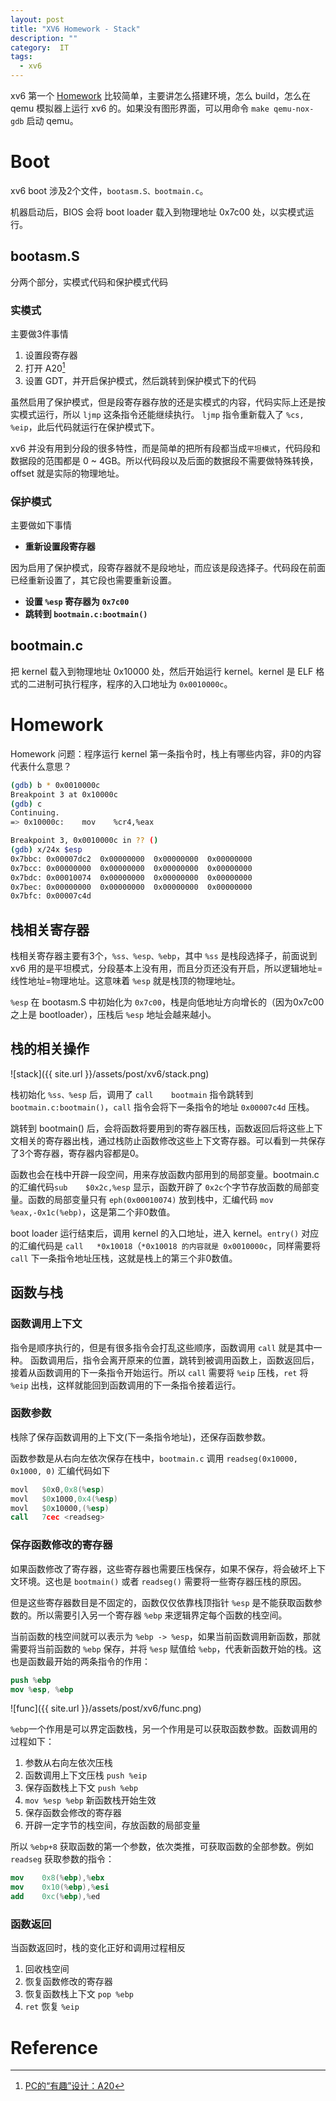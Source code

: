 ```yaml
---
layout: post
title: "XV6 Homework - Stack"
description: ""
category:  IT
tags: 
  - xv6
---
```


xv6 第一个 [Homework](https://pdos.csail.mit.edu/6.828/2016/homework/xv6-boot.html) 比较简单，主要讲怎么搭建环境，怎么 build，怎么在 qemu 模拟器上运行 xv6 的。如果没有图形界面，可以用命令 `make qemu-nox-gdb` 启动 qemu。

# Boot
xv6 boot 涉及2个文件，`bootasm.S、bootmain.c`。

机器启动后，BIOS 会将 boot loader 载入到物理地址 0x7c00 处，以实模式运行。

## bootasm.S
分两个部分，实模式代码和保护模式代码

### 实模式
主要做3件事情

1. 设置段寄存器
2. 打开 A20[^1]
3. 设置 GDT，并开启保护模式，然后跳转到保护模式下的代码

虽然启用了保护模式，但是段寄存器存放的还是实模式的内容，代码实际上还是按实模式运行，所以 `ljmp` 这条指令还能继续执行。 `ljmp` 指令重新载入了 `%cs, %eip`，此后代码就运行在保护模式下。 

xv6 并没有用到分段的很多特性，而是简单的把所有段都当成`平坦模式`，代码段和数据段的范围都是 0 ~ 4GB。所以代码段以及后面的数据段不需要做特殊转换，offset 就是实际的物理地址。

### 保护模式
主要做如下事情

* **重新设置段寄存器**

因为启用了保护模式，段寄存器就不是段地址，而应该是段选择子。代码段在前面已经重新设置了，其它段也需要重新设置。

* **设置 `%esp` 寄存器为 `0x7c00`**
* **跳转到 `bootmain.c:bootmain()`**

## bootmain.c
把 kernel 载入到物理地址 0x10000 处，然后开始运行 kernel。kernel 是 ELF 格式的二进制可执行程序，程序的入口地址为 `0x0010000c`。

# Homework
Homework 问题：程序运行 kernel 第一条指令时，栈上有哪些内容，非0的内容代表什么意思？

```bash
(gdb) b * 0x0010000c
Breakpoint 3 at 0x10000c
(gdb) c
Continuing.
=> 0x10000c:	mov    %cr4,%eax

Breakpoint 3, 0x0010000c in ?? ()
(gdb) x/24x $esp
0x7bbc:	0x00007dc2	0x00000000	0x00000000	0x00000000
0x7bcc:	0x00000000	0x00000000	0x00000000	0x00000000
0x7bdc:	0x00010074	0x00000000	0x00000000	0x00000000
0x7bec:	0x00000000	0x00000000	0x00000000	0x00000000
0x7bfc:	0x00007c4d
```

## 栈相关寄存器
栈相关寄存器主要有3个，`%ss、%esp、%ebp`，其中 `%ss` 是栈段选择子，前面说到 xv6 用的是平坦模式，分段基本上没有用，而且分页还没有开启，所以逻辑地址=线性地址=物理地址。这意味着 `%esp` 就是栈顶的物理地址。

`%esp` 在 bootasm.S 中初始化为 `0x7c00`，栈是向低地址方向增长的（因为0x7c00之上是 bootloader），压栈后 `%esp` 地址会越来越小。

## 栈的相关操作
![stack]({{ site.url }}/assets/post/xv6/stack.png)

栈初始化 `%ss、%esp` 后，调用了 `call    bootmain` 指令跳转到 `bootmain.c:bootmain()`，`call` 指令会将下一条指令的地址 `0x00007c4d` 压栈。

跳转到 bootmain() 后，会将函数将要用到的寄存器压栈，函数返回后将这些上下文相关的寄存器出栈，通过栈防止函数修改这些上下文寄存器。可以看到一共保存了3个寄存器，寄存器内容都是0。

函数也会在栈中开辟一段空间，用来存放函数内部用到的局部变量。bootmain.c 的汇编代码`sub    $0x2c,%esp` 显示，函数开辟了 `0x2c`个字节存放函数的局部变量。函数的局部变量只有 `eph(0x00010074)` 放到栈中，汇编代码 `mov    %eax,-0x1c(%ebp)`，这是第二个非0数值。

boot loader 运行结束后，调用 kernel 的入口地址，进入 kernel。`entry()` 对应的汇编代码是 `call   *0x10018`（`*0x10018 的内容就是 0x0010000c`，同样需要将 `call` 下一条指令地址压栈，这就是栈上的第三个非0数值。

## 函数与栈
### 函数调用上下文
指令是顺序执行的，但是有很多指令会打乱这些顺序，函数调用 `call` 就是其中一种。 函数调用后，指令会离开原来的位置，跳转到被调用函数上，函数返回后，接着从函数调用的下一条指令开始运行。所以 `call` 需要将 `%eip` 压栈，`ret` 将 `%eip` 出栈，这样就能回到函数调用的下一条指令接着运行。

### 函数参数
栈除了保存函数调用的上下文(下一条指令地址)，还保存函数参数。

函数参数是从右向左依次保存在栈中，`bootmain.c` 调用 `readseg(0x10000, 0x1000, 0)` 汇编代码如下

```nasm
movl   $0x0,0x8(%esp)
movl   $0x1000,0x4(%esp)
movl   $0x10000,(%esp)
call   7cec <readseg>
```

### 保存函数修改的寄存器
如果函数修改了寄存器，这些寄存器也需要压栈保存，如果不保存，将会破坏上下文环境。这也是 `bootmain()` 或者 `readseg()` 需要将一些寄存器压栈的原因。

但是这些寄存器数目是不固定的，函数仅仅依靠栈顶指针 `%esp` 是不能获取函数参数的。所以需要引入另一个寄存器 `%ebp` 来逻辑界定每个函数的栈空间。

当前函数的栈空间就可以表示为 `%ebp -> %esp`，如果当前函数调用新函数，那就需要将当前函数的 `%ebp` 保存，并将 `%esp` 赋值给 `%ebp`，代表新函数开始的栈。这也是函数最开始的两条指令的作用：

```nasm
push %ebp
mov %esp, %ebp
```
![func]({{ site.url }}/assets/post/xv6/func.png)

`%ebp`一个作用是可以界定函数栈，另一个作用是可以获取函数参数。函数调用的过程如下：

1. 参数从右向左依次压栈
2. 函数调用上下文压栈 `push %eip`
3. 保存函数栈上下文 `push %ebp` 
4. `mov %esp %ebp` 新函数栈开始生效 
5. 保存函数会修改的寄存器
6. 开辟一定字节的栈空间，存放函数的局部变量

所以 `%ebp+8` 获取函数的第一个参数，依次类推，可获取函数的全部参数。例如 `readseg` 获取参数的指令：

```nasm
mov    0x8(%ebp),%ebx
mov    0x10(%ebp),%esi
add    0xc(%ebp),%ed
```

### 函数返回
当函数返回时，栈的变化正好和调用过程相反

1. 回收栈空间
2. 恢复函数修改的寄存器
3. 恢复函数栈上下文 `pop %ebp`
4. `ret` 恢复 `%eip`


# Reference
[^1]:[PC的“有趣”设计：A20](http://blog.theerrorlog.com/the-funny-design-of-a20.html)